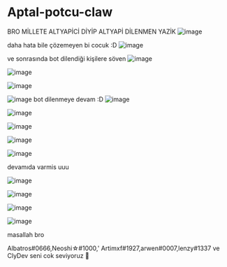 # Aptal-potcu-claw
BRO MİLLETE ALTYAPİCİ DİYİP ALTYAPİ DİLENMEN YAZİK
![image](https://github.com/Lastrexfx/Aptal-potcu-claw/assets/126358839/9fcebc39-417a-4c18-b71b-37dd5c8844fa)

daha hata bile çözemeyen bi cocuk :D
![image](https://github.com/Lastrexfx/Aptal-potcu-claw/assets/126358839/00d1ff0f-a51b-4dd5-993d-4a3dd3842c2b)

ve sonrasında bot dilendiği kişilere söven
![image](https://github.com/Lastrexfx/Aptal-potcu-claw/assets/126358839/680b5a73-cedd-418b-9434-7bd3cc500573)

![image](https://github.com/Lastrexfx/Aptal-potcu-claw/assets/126358839/3b5599e2-a770-4493-9d92-aba8601457bd)


![image](https://github.com/Lastrexfx/Aptal-potcu-claw/assets/126358839/e2ee1133-d55c-40dd-8877-3ab582d9edb5)

![image](https://github.com/Lastrexfx/Aptal-potcu-claw/assets/126358839/e902a9fb-5d15-4dfc-a356-1dfebaf68c22)
bot dilenmeye devam :D
![image](https://github.com/Lastrexfx/Aptal-potcu-claw/assets/126358839/dbc4110d-fac7-4876-afc6-2f065d712b4c)

![image](https://github.com/Lastrexfx/Aptal-potcu-claw/assets/126358839/edb32003-de7e-435e-82c9-892ed9651a4d)

![image](https://github.com/Lastrexfx/Aptal-potcu-claw/assets/126358839/8dcd8890-56e9-4729-86d7-e1541a2537ac)

![image](https://github.com/Lastrexfx/Aptal-potcu-claw/assets/126358839/1517bbcc-0d26-4e5e-96d3-09f7456ad133)

![image](https://media.discordapp.net/attachments/1095241744880238633/1109115429902884984/image.png?width=530&height=406)

devamıda varmis uuu

![image](https://media.discordapp.net/attachments/1100466591054954566/1109170289654386788/image.png?width=404&height=406)

![image](https://media.discordapp.net/attachments/1100466591054954566/1109170274596835339/image-1.png?width=688&height=406)

![image](https://media.discordapp.net/attachments/1100466591054954566/1109170259132436533/image-2.png?width=514&height=406)

![image](https://media.discordapp.net/attachments/1100466591054954566/1109170247551950988/image-3.png?width=668&height=406)

masallah bro

Albatros#0666,Neoshi☆#1000,' Artimxf#1927,arwen#0007,lenzy#1337 ve ClyDev seni cok seviyoruz 💛
